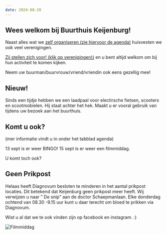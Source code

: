 ```yaml
---
date: 2024-08-20
---
```


## Wees welkom bij Buurthuis Keijenburg!

Naast alles wat we [zelf organiseren (zie hiervoor de agenda)](/activiteiten/agenda)
huisvesten we ook veel verenigingen.

[Zij stellen zich voor! (klik op verenigingen))](/verenigingen)
en u bent altijd welkom om bij hun activiteit te komen kijken.

Neem uw buurman/buurvrouw/vriend/vriendin ook eens gezellig mee!

## Nieuw!
Sinds een tijdje hebben we een laadpaal voor electirsche fietsen, scooters en scootmobielen.
Hij staat achter het hek. Maakt u er vooral gebruik van tijdens uw bezoek aan het buurthuis.

## Komt u ook?

(mer informatie vindt u in onder het tabblad agenda)

13 sept is er weer BINGO!
15 sept is er weer een filmmiddag.

U komt toch ook?

## Geen Prikpost
Helaas heeft Diagnovum besloten te minderen in het aantal prikpost locaties. Dit betekend dat Keijenburg geen prikpost meer heeft. Wij verwijzen u naar ” De snip” aan de doctor Schaepmanlaan. Elke donderdag ochtend van 08.30 -9.15 uur kunt u daar terecht om bloed te prikken via Diagnovum.

Wist u al dat we te ook vinden zijn op facebook en instagram. :)

![Filmmiddag](/images/temp/film-middag.jpg)
